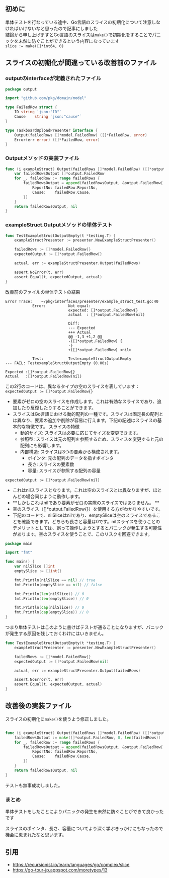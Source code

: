 ## 初めに
単体テストを行なっている途中、Go言語のスライスの初期化について注意しなければいけないなと思ったので記事にしました  
結論から申し上げますとGo言語のスライスは`make()`で初期化をすることでパニックを未然に防ぐことができるという内容になっています  
`slice := make([]*int64, 0)`

## スライスの初期化が間違っている改善前のファイル
### outputのinterfaceが定義されたファイル
```go
package output

import "github.com/pkg/domain/model"

type FailedRow struct {
	ID string `json:"ID"`
	Cause    string `json:"cause"`
}

type TaskboardUploadPresenter interface {
	Output(failedRows []*model.FailedRow) ([]*FailedRow, error)
	Error(err error) ([]*FailedRow, error)
}

```

### Outputメソッドの実装ファイル
```go
func (i exampleStruct) Output(failedRows []*model.FailedRow) ([]*output.FailedRow, error) {
	var failedRowsOutput []*output.FailedRow
	for _, failedRow := range failedRows {
		failedRowsOutput = append(failedRowsOutput, &output.FailedRow{
			ReportNo: failedRow.ReportNo,
			Cause:    failedRow.Cause,
		})
	}
	return failedRowsOutput, nil
}
```

### exampleStruct.Outputメソッドの単体テスト
```go
func TestExampleStructOutputEmpty(t *testing.T) {
	exampleStructPresenter := presenter.NewExampleStructPresenter()

	failedRows := []*model.FailedRow{}
	expectedOutput := []*output.FailedRow{}

	actual, err := exampleStructPresenter.Output(failedRows)

	assert.NoError(t, err)
	assert.Equal(t, expectedOutput, actual)
}
```
改善前のファイルの単体テストの結果
```
Error Trace:	~/pkg/interfaces/presenter/example_struct_test.go:40
        	Error:      	Not equal: 
        	            	expected: []*output.FailedRow{}
        	            	actual  : []*output.FailedRow(nil)
        	            	
        	            	Diff:
        	            	--- Expected
        	            	+++ Actual
        	            	@@ -1,3 +1,2 @@
        	            	-([]*output.FailedRow) {
        	            	-}
        	            	+([]*output.FailedRow) <nil>
        	            	 
        	Test:       	TestexampleStructOutputEmpty
--- FAIL: TestexampleStructOutputEmpty (0.00s)

Expected :[]*output.FailedRow{}
Actual   :[]*output.FailedRow(nil)
```

この2行のコードは、異なるタイプの空のスライスを表しています：  
`expectedOutput := []*output.FailedRow{} `
- 要素がゼロの空のスライスを作成します。これは有効なスライスであり、追加したり反復したりすることができます。
- スライスはGo言語における動的配列の一種です。スライスは固定長の配列とは異なり、要素の追加や削除が容易に行えます。下記の記述はスライスの基本的な特徴です。
スライスの特徴
  - 動的サイズ: スライスは必要に応じてサイズを変更できます。
  - 参照型: スライスは元の配列を参照するため、スライスを変更すると元の配列にも影響します。
  - 内部構造: スライスは3つの要素から構成されます。
    - ポインタ: 元の配列のデータを指すポインタ
    - 長さ: スライスの要素数
    - 容量: スライスが参照する配列の容量


`expectedOutput := []*output.FailedRow(nil)`
- これはnilスライスとなります。これは空のスライスとは異なりますが、ほとんどの場合同じように動作します。
- **しかしこれはnilであり要素がゼロの実際のスライスではありません。 **
- 空のスライス（[]*output.FailedRow{}）を使用する方がわかりやすいです。
- 下記のコードで、nilSliceはnilであり、emptySliceは空のスライスであることを確認できます。どちらも長さと容量は0です。nilスライスを使うことのデメリットとしては、誤って操作しようとするとパニックが発生する可能性があります。空のスライスを使うことで、このリスクを回避できます。

```go
package main

import "fmt"

func main() {
    var nilSlice []int
    emptySlice := []int{}

    fmt.Println(nilSlice == nil) // true
    fmt.Println(emptySlice == nil) // false

    fmt.Println(len(nilSlice)) // 0
    fmt.Println(len(emptySlice)) // 0

    fmt.Println(cap(nilSlice)) // 0
    fmt.Println(cap(emptySlice)) // 0
}
```

つまり単体テストはこのように書けばテストが通ることになりますが、パニックが発生する原因を残しておくわけにはいきません。
```go
func TestExampleStructOutputEmpty(t *testing.T) {
	exampleStructPresenter := presenter.NewExampleStructPresenter()

	failedRows := []*model.FailedRow{}
	expectedOutput := []*output.FailedRow(nil)

	actual, err := exampleStructPresenter.Output(failedRows)

	assert.NoError(t, err)
	assert.Equal(t, expectedOutput, actual)
}
```


## 改善後の実装ファイル
スライスの初期化に`make()`を使うよう修正しました。

```go

func (i exampleStruct) Output(failedRows []*model.FailedRow) ([]*output.FailedRow, error) {
	failedRowsOutput := make([]*output.FailedRow, 0, len(failedRows)) 
	for _, failedRow := range failedRows {
		failedRowsOutput = append(failedRowsOutput, &output.FailedRow{
			ReportNo: failedRow.ReportNo,
			Cause:    failedRow.Cause,
		})
	}
	return failedRowsOutput, nil
}
```
テストも無事成功しました。

### まとめ
単体テストをしたことによりパニックの発生を未然に防ぐことができて良かったです

スライスのポインタ、長さ、容量についてより深く学ぶきっかけにもなったので機会に恵まれたなと思います。
## 引用
- https://recursionist.io/learn/languages/go/complex/slice
- https://go-tour-jp.appspot.com/moretypes/13